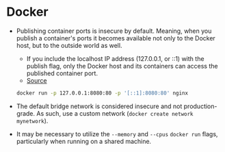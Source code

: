 # Docker

- Publishing container ports is insecure by default. Meaning, when you publish a container's ports
it becomes available not only to the Docker host, but to the outside world as well.
  - If you include the localhost IP address (127.0.0.1, or ::1) with the publish flag, only the
  Docker host and its containers can access the published container port.
  - [Source](https://docs.docker.com/engine/network/#published-ports)

  ```sh
  docker run -p 127.0.0.1:8080:80 -p '[::1]:8080:80' nginx
  ```

- The default bridge network is considered insecure and not production-grade. As such, use a custom
network (`docker create network mynetwork`).
- It may be necessary to utilize the `--memory` and `--cpus` `docker run` flags, particularly when
running on a shared machine.


